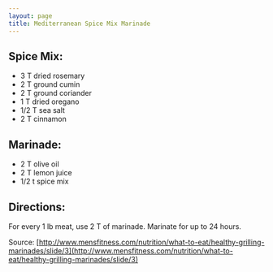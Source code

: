 ```yaml
---
layout: page
title: Mediterranean Spice Mix Marinade
---
```


## Spice Mix:
- 3 T dried rosemary
- 2 T ground cumin
- 2 T ground coriander
- 1 T dried oregano
- 1/2 T sea salt
- 2 T cinnamon

## Marinade:
- 2 T olive oil
- 2 T lemon juice
- 1/2 t spice mix

## Directions:
For every 1 lb meat, use 2 T of marinade. Marinate for up to 24 hours. 

Source: [http://www.mensfitness.com/nutrition/what-to-eat/healthy-grilling-marinades/slide/3](http://www.mensfitness.com/nutrition/what-to-eat/healthy-grilling-marinades/slide/3)
